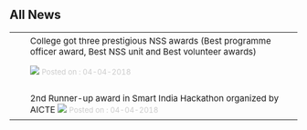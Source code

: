 <h2>All News </h2>
<table border="0" cellpadding="8" style="border-collapse:collapse;" width="98%"><tr><td align="right" height="15" style="font-size:85%;padding-top:5px;padding-bottom:8px;" valign="top" width="15"> <img height="12" src="images/tick.png" style="border:0px; box-shadow:none;" width="12"/> </td><td style="font-size:15px; padding-top:5px;padding-bottom:8px;" valign="top">College got three prestigious NSS awards (Best programme officer award, Best NSS unit and Best volunteer awards)

 <img src="images/new.gif" style="border:0px; box-shadow:none;"/> <font color="#CCC" size="2"> Posted on : 04-04-2018</font></td></tr><tr><td align="right" height="15" style="font-size:85%;padding-top:5px;padding-bottom:8px;" valign="top" width="15"> <img height="12" src="images/tick.png" style="border:0px; box-shadow:none;" width="12"/> </td><td style="font-size:15px; padding-top:5px;padding-bottom:8px;" valign="top">2nd Runner-up award in Smart India Hackathon organized by AICTE <img src="images/new.gif" style="border:0px; box-shadow:none;"/> <font color="#CCC" size="2"> Posted on : 04-04-2018</font></td></tr></table>
</div>
